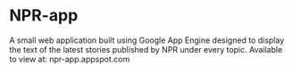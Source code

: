 NPR-app
=======

A small web application built using Google App Engine designed to display the text of the latest stories published by NPR under every topic. Available to view at:     npr-app.appspot.com
